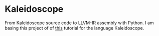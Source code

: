 # Kaleidoscope
From Kaleidoscope source code to LLVM-IR assembly with Python. I am basing this project of of [this](https://llvm.org/docs/tutorial/) tutorial for the language Kaleidoscope.

